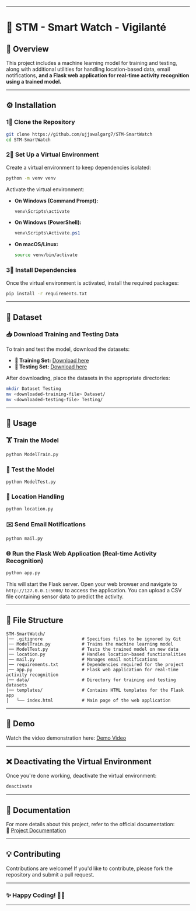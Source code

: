 

---

# 🚀 STM - Smart Watch  - Vigilanté

## 📌 Overview  
This project includes a machine learning model for training and testing, along with additional utilities for handling location-based data, email notifications, **and a Flask web application for real-time activity recognition using a trained model.**  

---

## ⚙️ Installation  

### 1⃣ Clone the Repository  
```bash
git clone https://github.com/ujjawalgarg7/STM-SmartWatch
cd STM-SmartWatch
```

### 2⃣ Set Up a Virtual Environment  
Create a virtual environment to keep dependencies isolated:  
```bash
python -m venv venv
```

Activate the virtual environment:  

- **On Windows (Command Prompt):**  
  ```cmd
  venv\Scripts\activate
  ```
- **On Windows (PowerShell):**  
  ```powershell
  venv\Scripts\Activate.ps1
  ```
- **On macOS/Linux:**  
  ```bash
  source venv/bin/activate
  ```

### 3⃣ Install Dependencies  
Once the virtual environment is activated, install the required packages:  
```bash
pip install -r requirements.txt
```

---

## 📂 Dataset  

### 📥 Download Training and Testing Data  
To train and test the model, download the datasets:  

- **📂 Training Set:** [Download here](https://drive.google.com/drive/folders/1zgQ8bCxi7Vu5CAe5nLPFCIIYGHEF8mKz?usp=drive_link)  
- **📂 Testing Set:** [Download here](https://drive.google.com/drive/folders/1GNyrwcUovqKaJI0rAvbtFfeQXYgGqHde?usp=drive_link)  

After downloading, place the datasets in the appropriate directories:  

```bash
mkdir Dataset Testing
mv <downloaded-training-file> Dataset/
mv <downloaded-testing-file> Testing/
```

---

## 🚀 Usage  

### 🏋️ Train the Model  
```bash
python ModelTrain.py
```

### 🧪 Test the Model  
```bash
python ModelTest.py
```

### 📍 Location Handling  
```bash
python location.py
```

### ✉️ Send Email Notifications  
```bash
python mail.py
```

### 🌐 Run the Flask Web Application (Real-time Activity Recognition)  
```bash
python app.py
```
This will start the Flask server. Open your web browser and navigate to `http://127.0.0.1:5000/` to access the application. You can upload a CSV file containing sensor data to predict the activity.

---

## 📂 File Structure  

```
STM-SmartWatch/
│── .gitignore               # Specifies files to be ignored by Git
│── ModelTrain.py            # Trains the machine learning model
│── ModelTest.py             # Tests the trained model on new data
│── location.py              # Handles location-based functionalities
│── mail.py                  # Manages email notifications
│── requirements.txt         # Dependencies required for the project
│── app.py                   # Flask web application for real-time activity recognition
│── data/                    # Directory for training and testing datasets
│── templates/               # Contains HTML templates for the Flask app
│   └── index.html           # Main page of the web application
```

---

## 🎥 Demo

Watch the video demonstration here: [Demo Video](https://drive.google.com/drive/folders/1812owPG17WSKjXGnflAkNC04d0W9a9et?usp=sharing)

---

## ❌ Deactivating the Virtual Environment  
Once you're done working, deactivate the virtual environment:  
```bash
deactivate
```

---

## 📑 Documentation  
For more details about this project, refer to the official documentation:  
📄 [Project Documentation](https://docs.google.com/document/d/1YJnSwwzxqNGQASOm7sl3X6ATFk9G1omzPLYVKoCoT3c/edit?usp=sharing)  

---

## 💡 Contributing  
Contributions are welcome! If you'd like to contribute, please fork the repository and submit a pull request.  

---

### ✨ Happy Coding! 🚀🔥  

---
